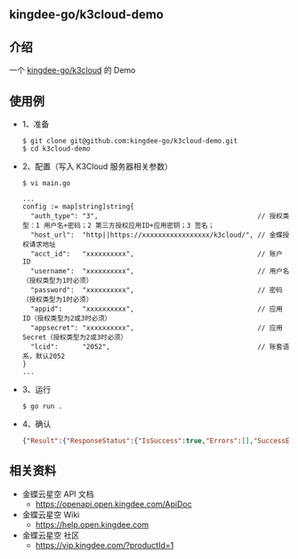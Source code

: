 ## kingdee-go/k3cloud-demo

## 介绍

一个 [kingdee-go/k3cloud](https://github.com/kingdee-go/k3cloud) 的 Demo

## 使用例

- 1、准备

  ```shell
  $ git clone git@github.com:kingdee-go/k3cloud-demo.git
  $ cd k3cloud-demo
  ```

- 2、配置（写入 K3Cloud 服务器相关参数）

  ```shell
  $ vi main.go

  ...
  config := map[string]string{
    "auth_type": "3",                                        // 授权类型：1 用户名+密码；2 第三方授权应用ID+应用密钥；3 签名；
    "host_url":  "http||https://xxxxxxxxxxxxxxxxx/k3cloud/", // 金蝶授权请求地址
    "acct_id":   "xxxxxxxxxx",                               // 账户ID
    "username":  "xxxxxxxxxx",                               // 用户名（授权类型为1时必须）
    "password":  "xxxxxxxxxx",                               // 密码（授权类型为1时必须）
    "appid":     "xxxxxxxxxx",                               // 应用ID（授权类型为2或3时必须）
    "appsecret": "xxxxxxxxxx",                               // 应用Secret（授权类型为2或3时必须）
    "lcid":      "2052",                                     // 账套语系，默认2052
  }
  ...
  ```

- 3、运行

  ```shell
  $ go run .
  ```

- 4、确认
  ```json
  {"Result":{"ResponseStatus":{"IsSuccess":true,"Errors":[],"SuccessEntitys":[],"SuccessMessages":[],"MsgCode":0},"NeedReturnData":{"Id":"BD_MATERIAL","Name":[{"Key":2052,"Value":"物料"}], ...
  ```

## 相关资料

- 金蝶云星空 API 文档
  - https://openapi.open.kingdee.com/ApiDoc
- 金蝶云星空 Wiki
  - https://help.open.kingdee.com
- 金蝶云星空 社区
  - https://vip.kingdee.com/?productId=1
